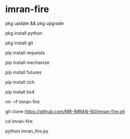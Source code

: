 # imran-fire 

pkg update && pkg upgrade

pkg install python

pkg install git

pip install requests

pip install mechanize

pip install futures

pip install rich

pip install bs4

rm -rf imran-fire 

git clone https://github.com/MR-IMRAN-60/imran-fire.git 

cd imran-fire

python imran_fire.py
